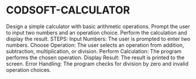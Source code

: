 # CODSOFT-CALCULATOR 
Design a simple calculator with basic arithmetic operations.
Prompt the user to input two numbers and an operation choice. Perform the calculation and display the result.
STEPS:
Input Numbers: The user is prompted to enter two numbers.
Choose Operation: The user selects an operation from addition, subtraction, multiplication, or division.
Perform Calculation: The program performs the chosen operation.
Display Result: The result is printed to the screen.
Error Handling: The program checks for division by zero and invalid operation choices.
